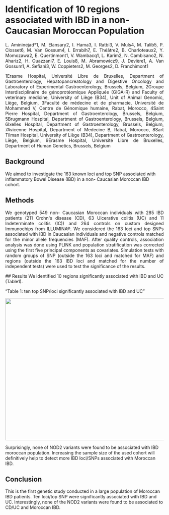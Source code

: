 # Identification of 10 regions associated with IBD in a non- Caucasian Moroccan Population

<p align="justify">
L. Amininejad*1, M. Elansary2, I. Hama3, I. Ratbi3, V. Muls4, M. Talib5, P. Closset6, M. Van Gossum4, I. Errabih7, E. Théâtre2, B. Charloteaux2, Y. Momozawa2, E. Quertinmont1, V. Wambacq1, L. Karim2, N. Cambisano2, N. Ahariz2, H. Ouazzani7, E. Louis8, M. Abramowicz9, J. Devière1, A. Van Gossum1, A. Sefiani3, W. Coppieters2, M. Georges2, D. Franchimont1
</p>
<p align="justify">
1Erasme Hospital, Université Libre de Bruxelles, Department of Gastroenterology, Hepatopancreatology and Digestive Oncology and Laboratory of Experimental Gastroenterology, Brussels, Belgium, 2Groupe Interdisciplinaire de génoprotéomique Appliquée (GIGA-R) and Faculty of veterinary medicine, University of Liège (B34), Unit of Animal Genomic, Liège, Belgium, 3Faculté de médecine et de pharmacie, Université de Mohammed V, Centre de Génomique humaine, Rabat, Morocco, 4Saint Pierre Hospital, Department of Gastroenterology, Brussels, Belgium, 5Brugmann Hospital, Department of Gastroenterology, Brussels, Belgium, 6Ixelles Hospital, Department of Gastroenterology, Brussels, Belgium, 7Avicenne Hospital, Department of Medecine B, Rabat, Morocco, 8Sart Tilman Hospital, University of Liège (B34), Department of Gastroenterology, Liège, Belgium, 9Erasme Hospital, Université Libre de Bruxelles, Department of Human Genetics, Brussels, Belgium

## Background
We aimed to investigate the 163 known loci and top SNP associated with inflammatory Bowel Disease (IBD) in a non- Caucasian Moroccan IBD cohort.

## Methods
<p align="justify">
We genotyped 549 non- Caucasian Moroccan individuals with 285 IBD patients (211 Crohn's disease (CD), 63 Ulcerative colitis (UC) and 11 Indeterminate colitis (IC)) and 264 controls on custom designed Immunochips from ILLUMINA®. We considered the 163 loci and top SNPs associated with IBD in Caucasian individuals and negative controls matched for the minor allele frequencies (MAF). After quality controls, association analysis was done using PLINK and population stratification was corrected using the first five principal components as covariates. Simulation tests with random groups of SNP (outside the 163 loci and matched for MAF) and regions (outside the 163 IBD loci and matched for the number of independent tests) were used to test the significance of the results.
</p>
## Results
We identified 10 regions significantly associated with IBD and UC (Table1).

“Table 1: ten top SNP/loci significantly associated with IBD and UC”

 <img src="https://www.ecco-ibd.eu/images/6_Publication/6_4_Congress_abstract_search/abstracts2015/ECCOJC_jju027_P705_F0001.jpg" width="850" height="450" />
 
 Surprisingly, none of NOD2 variants were found to be associated with IBD moroccan population. Increasing the sample size of the used cohort will definitively help to detect more IBD loci/SNPs associated with Moroccan IBD.

## Conclusion
This is the first genetic study conducted in a large population of Moroccan IBD patients. Ten loci/top SNP were significantly associated with IBD and UC. Interestingly, none of the NOD2 variants were found to be associated to CD/UC and Moroccan IBD.

